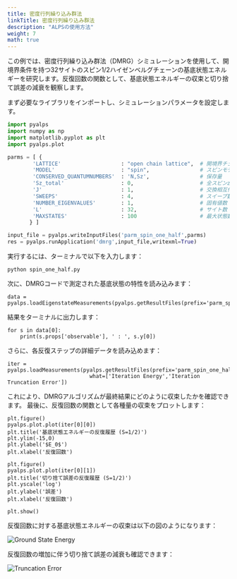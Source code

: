```yaml
---
title: 密度行列繰り込み群法
linkTitle: 密度行列繰り込み群法
description: "ALPSの使用方法"
weight: 7
math: true
---
```


この例では、密度行列繰り込み群法（DMRG）シミュレーションを使用して、開境界条件を持つ32サイトのスピン1/2ハイゼンベルグチェーンの基底状態エネルギーを研究します。反復回数の関数として、基底状態エネルギーの収束と切り捨て誤差の減衰を観察します。

まず必要なライブラリをインポートし、シミュレーションパラメータを設定します。

```python
import pyalps
import numpy as np
import matplotlib.pyplot as plt
import pyalps.plot

parms = [ { 
        'LATTICE'                   : "open chain lattice",  # 開境界チェーン格子
        'MODEL'                     : "spin",                # スピンモデル
        'CONSERVED_QUANTUMNUMBERS'  : 'N,Sz',                # 保存量
        'Sz_total'                  : 0,                     # 全スピンz成分
        'J'                         : 1,                     # 交換相互作用
        'SWEEPS'                    : 4,                     # スイープ数
        'NUMBER_EIGENVALUES'        : 1,                     # 固有値数
        'L'                         : 32,                    # サイト数
        'MAXSTATES'                 : 100                    # 最大状態数
       } ]

input_file = pyalps.writeInputFiles('parm_spin_one_half',parms)
res = pyalps.runApplication('dmrg',input_file,writexml=True)
```

実行するには、ターミナルで以下を入力します：

```
python spin_one_half.py
```

次に、DMRGコードで測定された基底状態の特性を読み込みます：

```
data = pyalps.loadEigenstateMeasurements(pyalps.getResultFiles(prefix='parm_spin_one_half'))
```

結果をターミナルに出力します：

```
for s in data[0]:
    print(s.props['observable'], ' : ', s.y[0])
```

さらに、各反復ステップの詳細データを読み込めます：

```
iter = pyalps.loadMeasurements(pyalps.getResultFiles(prefix='parm_spin_one_half'),
                          what=['Iteration Energy','Iteration Truncation Error'])
```

これにより、DMRGアルゴリズムが最終結果にどのように収束したかを確認できます。
最後に、反復回数の関数として各種量の収束をプロットします：

```
plt.figure()
pyalps.plot.plot(iter[0][0])
plt.title('基底状態エネルギーの反復履歴 (S=1/2)')
plt.ylim(-15,0)
plt.ylabel('$E_0$')
plt.xlabel('反復回数')

plt.figure()
pyalps.plot.plot(iter[0][1])
plt.title('切り捨て誤差の反復履歴 (S=1/2)')
plt.yscale('log')
plt.ylabel('誤差')
plt.xlabel('反復回数')

plt.show()
```

反復回数に対する基底状態エネルギーの収束は以下の図のようになります：

![Ground State Energy](/figs/dmrg_energy.png)

反復回数の増加に伴う切り捨て誤差の減衰も確認できます：

![Truncation Error](/figs/dmrg_truncation.png)


